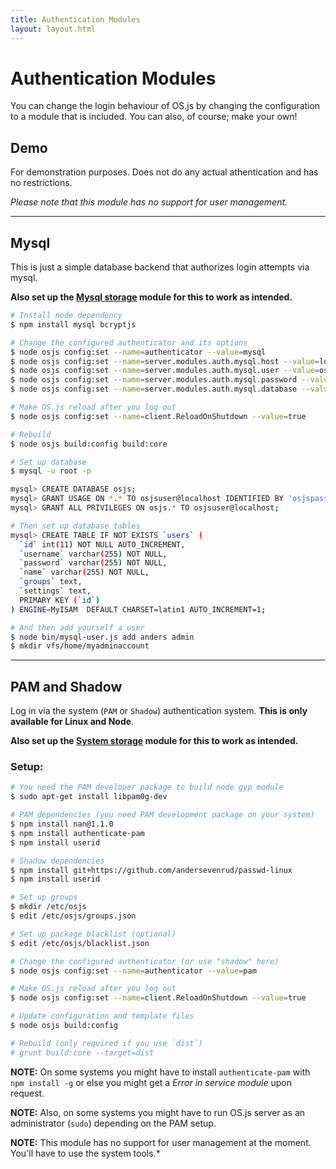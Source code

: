 ```yaml
---
title: Authentication Modules
layout: layout.html
---
```


# Authentication Modules

You can change the login behaviour of OS.js by changing the configuration to a module that is included. You can also, of course; make your own!

## Demo

For demonstration purposes. Does not do any actual athentication and has no restrictions.

*Please note that this module has no support for user management.*

---

## Mysql

This is just a simple database backend that authorizes login attempts via mysql.

**Also set up the [Mysql storage](/manual/storage/modules/#mysql) module for this to work as intended.**

```bash
# Install node dependency
$ npm install mysql bcryptjs

# Change the configured authenticator and its options
$ node osjs config:set --name=authenticator --value=mysql
$ node osjs config:set --name=server.modules.auth.mysql.host --value=localhost
$ node osjs config:set --name=server.modules.auth.mysql.user --value=osjsuser
$ node osjs config:set --name=server.modules.auth.mysql.password --value=osjspassword
$ node osjs config:set --name=server.modules.auth.mysql.database --value=osjs

# Make OS.js reload after you log out
$ node osjs config:set --name=client.ReloadOnShutdown --value=true

# Rebuild
$ node osjs build:config build:core

# Set up database
$ mysql -u root -p

mysql> CREATE DATABASE osjs;
mysql> GRANT USAGE ON *.* TO osjsuser@localhost IDENTIFIED BY 'osjspassword';
mysql> GRANT ALL PRIVILEGES ON osjs.* TO osjsuser@localhost;

# Then set up database tables
mysql> CREATE TABLE IF NOT EXISTS `users` (
  `id` int(11) NOT NULL AUTO_INCREMENT,
  `username` varchar(255) NOT NULL,
  `password` varchar(255) NOT NULL,
  `name` varchar(255) NOT NULL,
  `groups` text,
  `settings` text,
  PRIMARY KEY (`id`)
) ENGINE=MyISAM  DEFAULT CHARSET=latin1 AUTO_INCREMENT=1;

# And then add yourself a user
$ node bin/mysql-user.js add anders admin
$ mkdir vfs/home/myadminaccount
```

---

## PAM and Shadow

Log in via the system (`PAM` or `Shadow`) authentication system. **This is only available for Linux and Node**.

**Also set up the [System storage](/manual/storage/modules/#system) module for this to work as intended.**

### Setup:

```bash
# You need the PAM developer package to build node gyp module
$ sudo apt-get install libpam0g-dev

# PAM dependencies (you need PAM development package on your system)
$ npm install nan@1.1.0
$ npm install authenticate-pam
$ npm install userid

# Shadow dependencies
$ npm install git+https://github.com/andersevenrud/passwd-linux
$ npm install userid

# Set up groups
$ mkdir /etc/osjs
$ edit /etc/osjs/groups.json

# Set up package blacklist (optional)
$ edit /etc/osjs/blacklist.json

# Change the configured authenticator (or use "shadow" here)
$ node osjs config:set --name=authenticator --value=pam

# Make OS.js reload after you log out
$ node osjs config:set --name=client.ReloadOnShutdown --value=true

# Update configuration and template files
$ node osjs build:config

# Rebuild (only required if you use `dist`)
# grunt build:core --target=dist

```

**NOTE:** On some systems you might have to install `authenticate-pam` with `npm install -g` or else you might get a *Error in service module* upon request.

**NOTE:** Also, on some systems you might have to run OS.js server as an administrator (`sudo`) depending on the PAM setup.

**NOTE:** This module has no support for user management at the moment. You'll have to use the system tools.*
